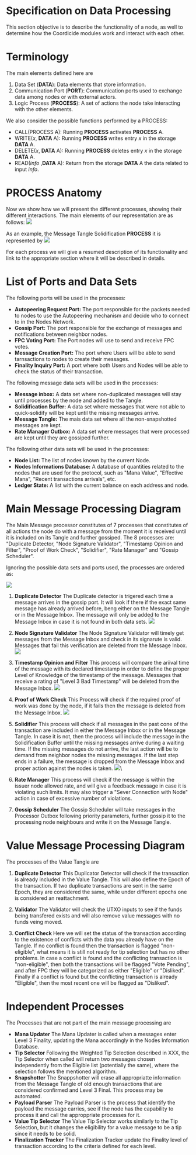# Specification on Data Processing

This section objective is to describe the functionality of a node, as well to determine how the Coordicide modules work and interact with each other. 

# Terminology 

The main elements defined here are

1. Data Set (**DATA**): Data elements that store information.
2. Communication Port (**PORT**): Communication ports used to exchange data among nodes or with external actors.
3. Logic Process (**PROCESS**): A set of actions the node take interacting with the other elements. 



We also consider the possible functions performed by a PROCESS:

* CALL(PROCESS A): Running **PROCESS** activates  **PROCESS** A.
* WRITE($x$, **DATA** A): Running **PROCESS** writes entry $x$ in the storage **DATA** A.
* DELETE($x$, **DATA** A): Running **PROCESS** deletes entry $x$ in the storage **DATA** A.
* READ(*info* ,**DATA** A): Return from the storage **DATA** A the data related to input *info*.



# PROCESS Anatomy

Now we show how we will present the different processes, showing their different interactions. The main elements of our representation are as follows:
![](https://i.imgur.com/WuHlwWl.png)

As an example, the Message Tangle Solidification **PROCESS** it is represented by
![](https://i.imgur.com/YSjdBOP.png)

For each process we will give a resumed description of its functionality and link to the appropriate section where it will be described in details.

# List of Ports and Data Sets

The following ports will be used in the processes:

* **Autopeering Request Port:** The port responsible for the packets needed to nodes to use the Autopeering mechanism and decide who to connect to in the Nodes Network. 
* **Gossip Port:** The port responsible for the exchange of messages and notifications between neighbor nodes.
* **FPC Voting Port:** The Port nodes will use to send and receive FPC votes.
* **Message Creation Port:** The port where Users will be able to send tarnsactions to nodes to create their messages. 
* **Finality Inquiry Port:** A port where both Users and Nodes will be able to check the status of their transaction. 

The following message data sets will be used in the processes:
* **Message inbox:** A data set where non-duplicated messages will stay until processes by the node and added to the Tangle. 
* **Solidification Buffer:** A data set where messages that were not able to quick-solidify will be kept until the missing messages arrive.
* **Message Tangle:** The mais data set where all the non-snapshotted messages are kept. 
* **Rate Manager Outbox:** A data set where messages that were processed are kept until they are gossiped further. 

The following other data sets will be used in the processes:
* **Node List:** The list of nodes known by the current Node. 
* **Nodes Informations Database:** A database of quantities related to the nodes that are used for the protocol, such as "Mana Value", "Effective Mana", "Recent transactions arrivals", etc. 
* **Ledger State:** A list with the current balance on each address and node. 


# Main Message Processing Diagram 

The Main Message processor constitutes of 7 processes that constitutes of all actions the node do with a message from the moment it is received until it is included on its Tangle and further gossiped. The 8 processes are: "Duplicate Detector, "Node Signature Validator", "Timestamp Opinion and Filter", "Proof of Work Check", "Solidifier", "Rate Manager" and "Gossip Scheduler".

Ignoring the possible data sets and ports used, the processes are ordered as:

![](https://i.imgur.com/xFjNlFd.png)


1. **Duplicate Detector**
The Duplicate detector is trigered each time a message arrives in the gossip port. It will look if there if the exact same message has already arrived before, beng either on the Message Tangle or in the Message Inbox. The message will only be added to the Message Inbox in  case it is not found in both data sets.
![](https://i.imgur.com/5Ke3jId.png)

2. **Node Signature Validator**
The Node Signature Validator will timely get messages from the Message Inbox and check in its signarute is valid. Messages that fail this verification are deleted from the Message Inbox.
![](https://i.imgur.com/mOrfhqz.png)

3. **Timestamp Opinion and Filter**
This process will compare the ariival time of the message with its declared timestamp in order to define the proper Level of Knowledge of the timestamp of the message. Messages that receive a rating of "Level 3 Bad Timestamp" will be deleted from the Message Inbox. 
![](https://i.imgur.com/lVa7H5L.png)

4. **Proof of Work Check**
This Process will check if the required proof of work was done by the node, if it fails then the message is deleted from the Message Inbox.
![](https://i.imgur.com/sn7UJFD.png)

5. **Solidifier**
This process will check if all messages in the past cone of the transaction are included in either the Message Inbox or in the Message Tangle. In case it is not, then the process will include the message in the Solidification Buffer until the missing messages arrive during a waiting time. If the missing messages do not arrive, the last action will be to demand from neighbor nodes the missing messages. If the last step ends in a failure, the message is dropped from the Message Inbox and proper action against the nodes is taken. 
![](https://i.imgur.com/YSjdBOP.png)\

6. **Rate Manager**
This process will check if the message is within the issuer node allowed rate, and will give a feedback message in case it is violating such limits. It may also trigger a "Sever Connection with Node" action in case of excessive number of violations.

8. **Gossip Scheduler**
The Gossip Scheduler will take messages in the Processor Outbox following priority parameters, further gossip it to the processing node neighbours and write it on the Message Tangle. 



# Value Message Processing Diagram 

The processes of the Value Tangle are 

1. **Duplicate Detector**
This Duplicator Detector will check if the transaction is already included in the Value Tangle. This will also define the Epoch of the transaction. If two duplicate transactions are sent in the same Epoch, they are considered the same, while under different epochs one is considered an reattachment. 

2. **Validator**
The Validator will check the UTXO inputs to see if the funds being transfered exists and will also remove value messages with no funds veing moved. 


3. **Conflict Check**
Here we will set the status of the transaction according to the existence of conflicts with the data you already have on the Tangle. If no conflict is found then the transaction is flagged "non-eligible", what means it is still not ready for tip selection but has no other problems. In case a conflict is found and the conflicting transaction is "non-eligible", then both the transactions will be flagged "Vote Pending", and after FPC they will be categorized as either "Eligible" or "Disliked". Finally if a conflict is found but the conflicting transaction is already "Eligible", then the most recent one will be flagged as "Disliked".


# Independent Processes

The Processes that are not part of the main message processing are

* **Mana Updater**
The Mana Updater is called when a messages enter Level 3 Finality, updating the Mana accordingly in the Nodes Information Database. 
* **Tip Selector**
Following the Weighted Tip Selection described in XXX, the Tip Selector when called will return two messages chosen independently from the Eligible list (potentially the same), where the selection follows the mentioned algorithm. 
* **Snapshotter**
The Snappshotter will erase all appropriatte information from the Message Tangle of old enough transactions that are considered confirmed and Level 3 Final. This process may be automated. 
* **Payload Parser**
The Payload Parser is the process that identify the payload the message carries, see if the node has the capability to process it and call the approppriate processes for it. 
* **Value Tip Selector**
The Value Tip Selector works similarly to the Tip Selection, but it changes the eligibility for a value message to be a tip since it needs to be solid.
* **Finalization Tracker**
The Finalization Tracker update the Finality level of transaction according to the criteria defined for each level. 



